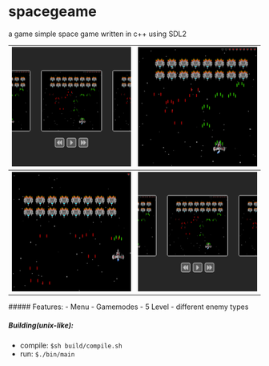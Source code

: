# spacegeame

a game simple space game written in c++ using SDL2

<table border:0px solid black>
	<tr>
		<th><img src="https://github.com/Ztirom45/SpaceGame/blob/main/img/Menu.png"></th>
		<th><img src="https://github.com/Ztirom45/SpaceGame/blob/main/img/NormalMode.png"></th>
	</tr>
		<tr>
		<th><img src="https://github.com/Ztirom45/SpaceGame/blob/main/img/HardcoreMode.png"></th>
		<th><img src="https://github.com/Ztirom45/SpaceGame/blob/main/img/Menu.png"></th>
	</tr>
</table>
##### Features:
- Menu
- Gamemodes
- 5 Level
- different enemy types

##### Building(unix-like):	
- compile: `$sh build/compile.sh`
- run: `$./bin/main`
